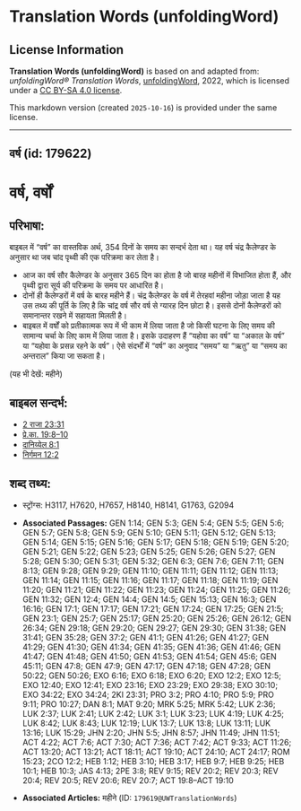 # Translation Words (unfoldingWord)

## License Information

**Translation Words (unfoldingWord)** is based on and adapted from: _unfoldingWord® Translation Words_, [unfoldingWord](https://unfoldingword.org/utw), 2022, which is licensed under a [CC BY-SA 4.0 license](https://creativecommons.org/licenses/by-sa/4.0/legalcode.en).

This markdown version (created `2025-10-16`) is provided under the same license.



--------------------------------

## वर्ष (id: 179622)

वर्ष, वर्षों
============

परिभाषा:
--------

बाइबल में “वर्ष” का वास्तविक अर्थ, 354 दिनों के समय का सन्दर्भ देता था। यह वर्ष चंद्र कैलेण्डर के अनुसार था जब चांद पृथ्वी की एक परिक्रमा कर लेता है।

* आज का वर्ष सौर कैलेण्डर के अनुसार 365 दिन का होता है जो बारह महीनों में विभाजित होता हैं, और पृथ्वी द्वारा सूर्य की परिक्रमा के समय पर आधारित है।
* दोनों ही कैलेण्डरों में वर्ष के बारह महीने हैं। चंद्र कैलेण्डर के वर्ष में तेरहवां महीना जोड़ा जाता है यह उस तथ्य की पूर्ति के लिए है कि चांद्र वर्ष सौर वर्ष से ग्यारह दिन छोटा है। इससे दोनों कैलेण्डरों को समानान्तर रखने में सहायता मिलती है।
* बाइबल में वर्षों को प्रतीकात्मक रूप में भी काम में लिया जाता है जो किसी घटना के लिए समय की सामान्य चर्चा के लिए काम में लिया जाता है। इसके उदाहरण हैं “यहोवा का वर्ष” या “अकाल के वर्ष” या “यहोवा के प्रसन्न रहने के वर्ष”। ऐसे संदर्भों में “वर्ष” का अनुवाद “समय” या “ऋतु” या “समय का अन्तराल” किया जा सकता है।

(यह भी देखें: महीने)

बाइबल सन्दर्भ:
--------------

* [2 राजा 23:31](https://ref.ly/2Kgs0:0)
* [प्रे.का. 19:8–10](https://ref.ly/Acts19:8-Acts19:10)
* [दानिय्येल 8:1](https://ref.ly/Dan8:1)
* [निर्गमन 12:2](https://ref.ly/Exod12:2)

शब्द तथ्य:
----------

* स्ट्रोंग्स: H3117, H7620, H7657, H8140, H8141, G1763, G2094

* **Associated Passages:** GEN 1:14; GEN 5:3; GEN 5:4; GEN 5:5; GEN 5:6; GEN 5:7; GEN 5:8; GEN 5:9; GEN 5:10; GEN 5:11; GEN 5:12; GEN 5:13; GEN 5:14; GEN 5:15; GEN 5:16; GEN 5:17; GEN 5:18; GEN 5:19; GEN 5:20; GEN 5:21; GEN 5:22; GEN 5:23; GEN 5:25; GEN 5:26; GEN 5:27; GEN 5:28; GEN 5:30; GEN 5:31; GEN 5:32; GEN 6:3; GEN 7:6; GEN 7:11; GEN 8:13; GEN 9:28; GEN 9:29; GEN 11:10; GEN 11:11; GEN 11:12; GEN 11:13; GEN 11:14; GEN 11:15; GEN 11:16; GEN 11:17; GEN 11:18; GEN 11:19; GEN 11:20; GEN 11:21; GEN 11:22; GEN 11:23; GEN 11:24; GEN 11:25; GEN 11:26; GEN 11:32; GEN 12:4; GEN 14:4; GEN 14:5; GEN 15:13; GEN 16:3; GEN 16:16; GEN 17:1; GEN 17:17; GEN 17:21; GEN 17:24; GEN 17:25; GEN 21:5; GEN 23:1; GEN 25:7; GEN 25:17; GEN 25:20; GEN 25:26; GEN 26:12; GEN 26:34; GEN 29:18; GEN 29:20; GEN 29:27; GEN 29:30; GEN 31:38; GEN 31:41; GEN 35:28; GEN 37:2; GEN 41:1; GEN 41:26; GEN 41:27; GEN 41:29; GEN 41:30; GEN 41:34; GEN 41:35; GEN 41:36; GEN 41:46; GEN 41:47; GEN 41:48; GEN 41:50; GEN 41:53; GEN 41:54; GEN 45:6; GEN 45:11; GEN 47:8; GEN 47:9; GEN 47:17; GEN 47:18; GEN 47:28; GEN 50:22; GEN 50:26; EXO 6:16; EXO 6:18; EXO 6:20; EXO 12:2; EXO 12:5; EXO 12:40; EXO 12:41; EXO 23:16; EXO 23:29; EXO 29:38; EXO 30:10; EXO 34:22; EXO 34:24; 2KI 23:31; PRO 3:2; PRO 4:10; PRO 5:9; PRO 9:11; PRO 10:27; DAN 8:1; MAT 9:20; MRK 5:25; MRK 5:42; LUK 2:36; LUK 2:37; LUK 2:41; LUK 2:42; LUK 3:1; LUK 3:23; LUK 4:19; LUK 4:25; LUK 8:42; LUK 8:43; LUK 12:19; LUK 13:7; LUK 13:8; LUK 13:11; LUK 13:16; LUK 15:29; JHN 2:20; JHN 5:5; JHN 8:57; JHN 11:49; JHN 11:51; ACT 4:22; ACT 7:6; ACT 7:30; ACT 7:36; ACT 7:42; ACT 9:33; ACT 11:26; ACT 13:20; ACT 13:21; ACT 18:11; ACT 19:10; ACT 24:10; ACT 24:17; ROM 15:23; 2CO 12:2; HEB 1:12; HEB 3:10; HEB 3:17; HEB 9:7; HEB 9:25; HEB 10:1; HEB 10:3; JAS 4:13; 2PE 3:8; REV 9:15; REV 20:2; REV 20:3; REV 20:4; REV 20:5; REV 20:6; REV 20:7; ACT 19:8–ACT 19:10
* **Associated Articles:** महीने (ID: `179619@UWTranslationWords`)

